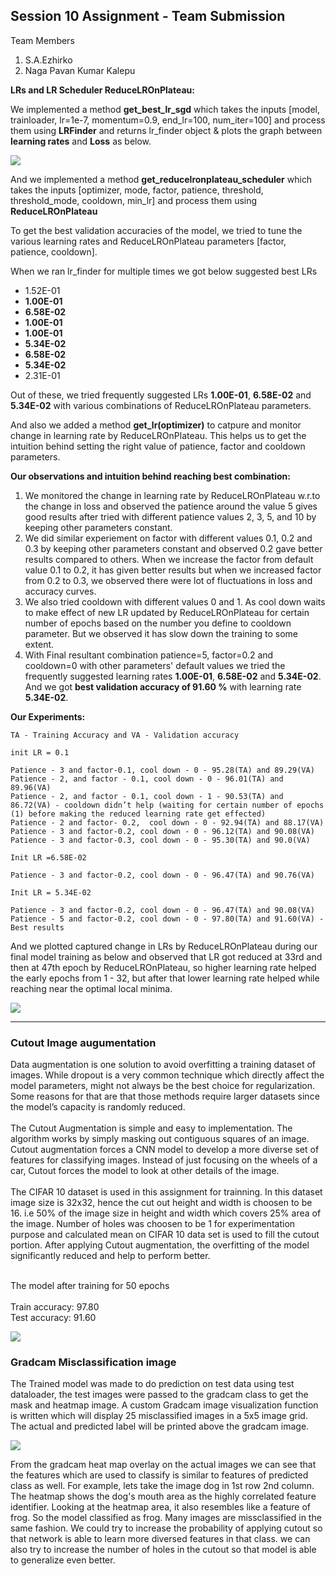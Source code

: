 ## Session 10 Assignment - Team Submission
Team Members
1. S.A.Ezhirko
2. Naga Pavan Kumar Kalepu

**LRs and LR Scheduler ReduceLROnPlateau:**

We implemented a method **get_best_lr_sgd** which takes the inputs [model, trainloader, lr=1e-7, momentum=0.9, end_lr=100, num_iter=100] and process them
using **LRFinder** and returns lr_finder object & plots the graph between **learning rates** and **Loss** as below.

![](images/lr_finder_plot_lrs_loss.png)

And we implemented a method **get_reducelronplateau_scheduler** which takes the inputs [optimizer, mode, factor, patience, threshold, threshold_mode, cooldown,
min_lr] and process them using **ReduceLROnPlateau**

To get the best validation accuracies of the model, we tried to tune the various learning rates and ReduceLROnPlateau parameters [factor, patience, cooldown].

When we ran lr_finder for multiple times we got below suggested best LRs

- 1.52E-01
- **1.00E-01**
- **6.58E-02**
- **1.00E-01**
- **1.00E-01**
- **5.34E-02**
- **6.58E-02**
- **5.34E-02**
- 2.31E-01

Out of these, we tried frequently suggested LRs **1.00E-01**, **6.58E-02** and **5.34E-02** with various combinations of ReduceLROnPlateau parameters.

And also we added a method **get_lr(optimizer)** to catpure and monitor change in learning rate by ReduceLROnPlateau. This helps us to get the intuition behind setting the right value of patience, factor and cooldown parameters.

**Our observations and intuition behind reaching best combination:**

1. We monitored the change in learning rate by ReduceLROnPlateau w.r.to the change in loss and observed the patience around the value 5 gives good results after tried with different patience values 2, 3, 5, and 10 by keeping other parameters constant.
2. We did similar experiement on factor with different values 0.1, 0.2 and 0.3 by keeping other parameters constant and observed 0.2 gave better results compared to others. When we increase the factor from default value 0.1 to 0.2, it has given better results but when we increased factor from 0.2 to 0.3, we observed there were lot of fluctuations in loss and accuracy curves.
3. We also tried cooldown with different values 0 and 1. As cool down waits to make effect of new LR updated by ReduceLROnPlateau for certain number of epochs based on the number you define to cooldown parameter. But we observed it has slow down the training to some extent.
4. With Final resultant combination patience=5, factor=0.2 and cooldown=0 with other parameters' default values we tried the frequently suggested learning rates **1.00E-01**, **6.58E-02** and **5.34E-02**. And we got **best validation accuracy of 91.60 %** with learning rate **5.34E-02**.

**Our Experiments:**

```
TA - Training Accuracy and VA - Validation accuracy

init LR = 0.1

Patience - 3 and factor-0.1, cool down - 0 - 95.28(TA) and 89.29(VA)
Patience - 2, and factor - 0.1, cool down - 0 - 96.01(TA) and 89.96(VA) 
Patience - 2, and factor - 0.1, cool down - 1 - 90.53(TA) and 86.72(VA) - cooldown didn’t help (waiting for certain number of epochs (1) before making the reduced learning rate get effected)
Patience - 2 and factor- 0.2,  cool down - 0 - 92.94(TA) and 88.17(VA) 
Patience - 3 and factor-0.2, cool down - 0 - 96.12(TA) and 90.08(VA) 
Patience - 3 and factor-0.3, cool down - 0 - 95.30(TA) and 90.0(VA)

Init LR =6.58E-02

Patience - 3 and factor-0.2, cool down - 0 - 96.47(TA) and 90.76(VA)

Init LR = 5.34E-02

Patience - 3 and factor-0.2, cool down - 0 - 96.47(TA) and 90.08(VA)
Patience - 5 and factor-0.2, cool down - 0 - 97.80(TA) and 91.60(VA) - Best results

```

And we plotted captured change in LRs by ReduceLROnPlateau during our final model training as below and observed that LR got reduced at 33rd and then at 47th epoch by ReduceLROnPlateau, so higher learning rate helped the early epochs from 1 - 32, but after that lower learning rate helped while reaching near the optimal local minima.

![](images/lr_change_reduce_lr_plateau.png)

**********************************************************************************************************************
### Cutout Image augumentation
Data augmentation is one solution to avoid overfitting a training dataset of images. While dropout is a very common technique which directly affect the model parameters, might not always be the best choice for regularization. Some reasons for that are that those methods require larger datasets since the model’s capacity is randomly reduced.<br /><br />
The Cutout Augmentation is simple and easy to implementation. The algorithm works by simply masking out contiguous squares of an image. Cutout augmentation forces a CNN model to develop a more diverse set of features for classifying images. Instead of just focusing on the wheels of a car, Cutout forces the model to look at other details of the image.<br /><br />
The CIFAR 10 dataset is used in this assignment for trainning. In this dataset image size is 32x32, hence the cut out height and width is choosen to be 16. i.e 50% of the image size in height and width which covers 25% area of the image. Number of holes was choosen to be 1 for experimentation purpose and calculated mean on CIFAR 10 data set is used to fill the cutout portion. After applying Cutout augmentation, the overfitting of the model significantly reduced and help to perform better. <br /><br />

The model after training for 50 epochs <br /><br />
Train accuracy: 97.80<br />
Test accuracy: 91.60<br />

![](images/Cutout.png)

### Gradcam Misclassification image

The Trained model was made to do prediction on test data using test dataloader, the test images were passed to the gradcam class to get the mask and heatmap image.
A custom Gradcam image visualization function is written which will display 25 misclassified images in a 5x5 image grid. The actual and predicted label will be printed above the gradcam image.

![](images/Missclassified.png)

From the gradcam heat map overlay on the actual images we can see that the features which are used to classify is similar to features of predicted class as well. For example, lets take the image dog in 1st row 2nd column. The heatmap shows the dog's mouth area as the highly correlated feature identifier. Looking at the heatmap area, it also resembles like a feature of frog. So the model classified as frog. Many images are missclassified in the same fashion. 
We could try to increase the probability of applying cutout so that network is able to learn more diversed features in that class. we can also try to increase the number of holes in the cutout so that model is able to generalize even better.

